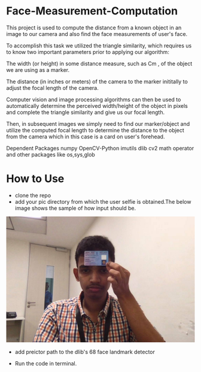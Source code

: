 # Face-Measurement-Computation

This project is used to compute the distance from a known object in an image to our camera and also find the face measurements of user's face.

To accomplish this task we utilized the triangle similarity, which requires us to know two important parameters prior to applying our algorithm:

The width (or height) in some distance measure, such as Cm , of the object we are using as a marker.

The distance (in inches or meters) of the camera to the marker inititally to adjust the focal length of the camera.

Computer vision and image processing algorithms can then be used to automatically determine the perceived width/height of the object in pixels and complete the triangle similarity and give us our focal length.

Then, in subsequent images we simply need to find our marker/object and utilize the computed focal length to determine the distance to the object from the camera which in this case is a card on user's forehead.


Dependent Packages
numpy
OpenCV-Python
imutils
dlib
cv2
math
operator
and other packages like os,sys,glob

# How to Use

* clone the repo 
* add your pic directory from which the user selfie is obtained.The below image shows the sample of how input should be.

![Screenshot](f9.jpg)

* add preictor path to the dlib's 68 face landmark detector

* Run the code in terminal.





